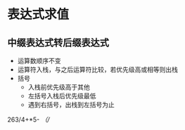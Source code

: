 # 表达式求值
## 中缀表达式转后缀表达式
 - 运算数顺序不变
 - 运算符入栈，与之后运算符比较，若优先级高或相等则出栈
 - 括号
    - 入栈前优先级高于其他
    - 左括号入栈后优先级最低
    - 遇到右括号，出栈到左括号为止

  263/4+*5-
  *（/*
